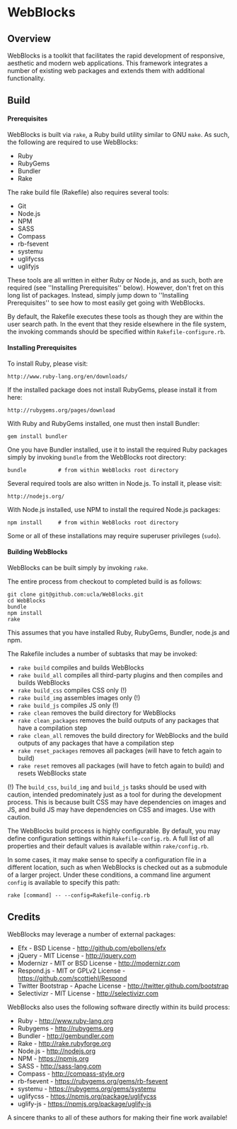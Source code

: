 # WebBlocks

## Overview

WebBlocks is a toolkit that facilitates the rapid development of responsive,
aesthetic and modern web applications. This framework integrates a number of
existing web packages and extends them with additional functionality.

## Build

#### Prerequisites

WebBlocks is built via `rake`, a Ruby build utility similar to GNU `make`. As 
such, the following are required to use WebBlocks:

* Ruby
* RubyGems
* Bundler
* Rake

The rake build file (Rakefile) also requires several tools:

* Git
* Node.js
* NPM
* SASS
* Compass
* rb-fsevent
* systemu
* uglifycss
* uglifyjs

These tools are all written in either Ruby or Node.js, and as such, both are
required (see ''Installing Prerequisites'' below). However, don't fret on this
long list of packages. Instead, simply jump down to ''Installing Prerequisites''
to see how to most easily get going with WebBlocks.

By default, the Rakefile executes these tools as though they are within the user
search path. In the event that they reside elsewhere in the file system, the 
invoking commands should be specified within `Rakefile-configure.rb`.

#### Installing Prerequisites

To install Ruby, please visit:

    http://www.ruby-lang.org/en/downloads/

If the installed package does not install RubyGems, please install it from here:

    http://rubygems.org/pages/download

With Ruby and RubyGems installed, one must then install Bundler:

```
gem install bundler
```

One you have Bundler installed, use it to install the required Ruby packages
simply by invoking `bundle` from the WebBlocks root directory:

```
bundle          # from within WebBlocks root directory
```

Several required tools are also written in Node.js. To install it, please visit:

    http://nodejs.org/

With Node.js installed, use NPM to install the required Node.js packages:

```
npm install     # from within WebBlocks root directory
```

Some or all of these installations may require superuser privileges (`sudo`).

#### Building WebBlocks

WebBlocks can be built simply by invoking `rake`.

The entire process from checkout to completed build is as follows:

```
git clone git@github.com:ucla/WebBlocks.git
cd WebBlocks
bundle
npm install
rake
```

This assumes that you have installed Ruby, RubyGems, Bundler, node.js and npm.

The Rakefile includes a number of subtasks that may be invoked:

* `rake build` compiles and builds WebBlocks
* `rake build_all` compiles all third-party plugins and then compiles and builds WebBlocks
* `rake build_css` compiles CSS only (!)
* `rake build_img` assembles images only (!)
* `rake build_js` compiles JS only (!)
* `rake clean` removes the build directory for WebBlocks
* `rake clean_packages` removes the build outputs of any packages that have a compilation step
* `rake clean_all` removes the build directory for WebBlocks and the build outputs of any packages that have a compilation step
* `rake reset_packages` removes all packages (will have to fetch again to build)
* `rake reset` removes all packages (will have to fetch again to build) and resets WebBlocks state

(!) The `build_css`, `build_img` and `build_js` tasks should be used with 
caution, intended predominately just as a tool for during the development
process. This is because built CSS may have dependencies on images and JS, 
and build JS may have dependencies on CSS and images. Use with caution.

The WebBlocks build process is highly configurable. By default, you may define
configuration settings within `Rakefile-config.rb`. A full list of all 
properties and their default values is available within `rake/config.rb`.

In some cases, it may make sense to specify a configuration file in a different
location, such as when WebBlocks is checked out as a submodule of a larger 
project. Under these conditions, a command line argument `config` is available
to specify this path:

```
rake [command] -- --config=Rakefile-config.rb
```

## Credits

WebBlocks may leverage a number of external packages:

* Efx - BSD License - http://github.com/ebollens/efx
* jQuery - MIT License - http://jquery.com
* Modernizr - MIT or BSD License - http://modernizr.com
* Respond.js - MIT or GPLv2 License - https://github.com/scottjehl/Respond
* Twitter Bootstrap - Apache License - http://twitter.github.com/bootstrap
* Selectivizr - MIT License - http://selectivizr.com

WebBlocks also uses the following software directly within its build process:

* Ruby - http://www.ruby-lang.org
* Rubygems - http://rubygems.org
* Bundler - http://gembundler.com
* Rake - http://rake.rubyforge.org
* Node.js - http://nodejs.org
* NPM - https://npmjs.org
* SASS - http://sass-lang.com
* Compass - http://compass-style.org
* rb-fsevent - https://rubygems.org/gems/rb-fsevent
* systemu - https://rubygems.org/gems/systemu
* uglifycss - https://npmjs.org/package/uglifycss
* uglify-js - https://npmjs.org/package/uglify-js

A sincere thanks to all of these authors for making their fine work available!